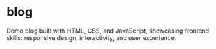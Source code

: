 # blog
Demo blog built with HTML, CSS, and JavaScript, showcasing frontend skills: responsive design, interactivity, and user experience.
